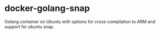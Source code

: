 # docker-golang-snap

Golang container on Ubuntu with options for cross-compilation to ARM and support for ubuntu snap.
